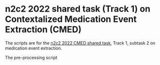 # n2c2 2022 shared task (Track 1) on Contextalized Medication Event Extraction (CMED)
The scripts are for the <a href="https://n2c2.dbmi.hms.harvard.edu/2022-track-1" target="_blank">n2c2 2022 CMED shared task</a>, Track 1, subtask 2 on medication event extraction.

The pre-processing script 
